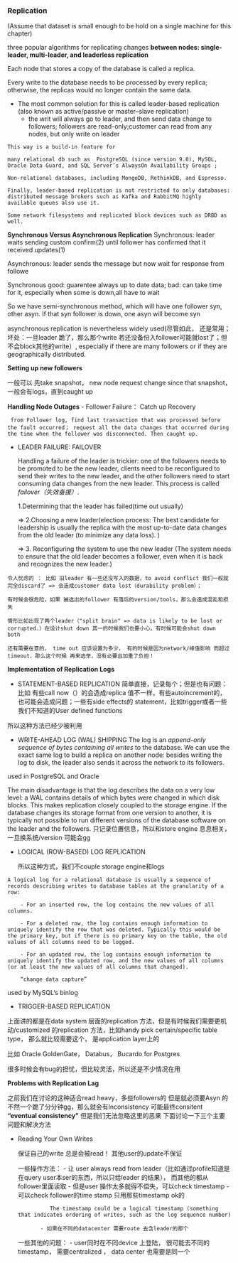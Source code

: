 ### Replication

(Assume that dataset is small enough to be hold on a single machine for this chapter)

three popular algorithms for replicating changes **between nodes: single-leader, multi-leader, and leaderless replication**

Each node that stores a copy of the database is called a replica.

Every write to the database needs to be processed by every replica; otherwise, the replicas would no longer contain the same data. 

- The most common solution for this is called leader-based replication (also known as active/passive or master–slave replication)
    - the writ will always go to leader, and then send data change to followers; followers are read-only;customer can read from any nodes, but only write on leader
 
```
This way is a build-in feature for 

many relational db such as  PostgreSQL (since version 9.0), MySQL, Oracle Data Guard, and SQL Server’s AlwaysOn Availability Groups ;

Non-relational databases, including MongoDB, RethinkDB, and Espresso. 

Finally, leader-based replication is not restricted to only databases: distributed message brokers such as Kafka and RabbitMQ highly available queues also use it. 

Some network filesystems and replicated block devices such as DRBD as well.
```

**Synchronous Versus Asynchronous Replication**
Synchronous: leader waits sending custom confirm(2) until follower has confirmed that it received updates(1)

Asynchronous: leader sends the message but now wait for response from followe

Synchronous good: guarentee always up to date data; bad: can take time for it, especially when some is down,all have to wait

So we have semi-synchronous method, which will have one follower syn, other asyn. If that syn follower is down, one asyn will become syn

asynchronous replication is nevertheless widely used(尽管如此， 还是常用； 坏处：一旦leader 跪了，那么那个write 若还没备份入follower可能就lost了；但不会block其他的write）, especially if there are many followers or if they are geographically distributed. 


**Setting up new followers**

一般可以 先take snapshot， new node request change since that snapshot，一般会有logs，直到caught up

**Handling Node Outages**
    - Follower Failure： Catch up Recovery
    
     from Follower log, find last transaction that was processed before the fault occurred； request all the data changes that occurred during the time when the follower was disconnected. Then caught up.
      
   - LEADER FAILURE: FAILOVER
   
     Handling a failure of the leader is trickier: one of the followers needs to be promoted to be the new leader, clients need to be reconfigured to send their writes to the new leader, and the other followers need to start consuming data changes from the new leader. This process is called *failover（失效备援）*.
     
     1.Determining that the leader has failed(time out usually) 
     
     => 2.Choosing a new leader(election process: The best candidate for leadership is usually the replica with the most up-to-date data changes from the old leader (to minimize any data loss). ) 
     
     => 3. Reconfiguring the system to use the new leader (The system needs to ensure that the old leader becomes a follower, even when it is back and recognizes the new leader.)

    令人忧虑的 ： 比如 旧leader 有一些还没写入的数据，to avoid conflict 我们一般就完全discard了 => 会造成customer data lost（durability problem）；
    
    有时候会很危险，如果 被选出的follower 有落后的version/tools，那么会造成混乱和损失
    
    情形比如出现了两个leader（"split brain" => data is likely to be lost or corrupted.）在设计shut down 其一的时候我们也要小心，有时候可能会shut down both
    
    还有需要在意的， time out 应该设置为多少， 有的时候是因为network/峰值影响 而超过timeout，那么这个时候 再来选举，没有必要且加重了负担！
    


**Implementation of Replication Logs**
   - STATEMENT-BASED REPLICATION
   简单直接，记录每个；但是也有问题： 比如 有些call now（）的会造成replica 值不一样，有些autoincrement的，也可能会造成问题；一些有side effects的 statement，比如trigger或者一些我们不知道的User defined functions
   
   所以这种方法已经少被利用
   
   - WRITE-AHEAD LOG (WAL) SHIPPING
   The log is an *append-only sequence of bytes containing all writes* to the database. We can use the exact same log to build a replica on another node: besides writing the log to disk, the leader also sends it across the network to its followers. 
   
   used in PostgreSQL and Oracle
   
   The main disadvantage is that the log describes the data on a very low level: a WAL contains details of which bytes were changed in which disk blocks. This makes replication closely coupled to the storage engine. If the database changes its storage format from one version to another, it is typically not possible to run different versions of the database software on the leader and the followers. 只记录位置信息，所以和store engine 息息相关，一旦换系统/version 可能会gg
   
   - LOGICAL (ROW-BASED) LOG REPLICATION
   
     所以这种方式，我们不couple storage engine和logs
    
    A logical log for a relational database is usually a sequence of records describing writes to database tables at the granularity of a row:

        - For an inserted row, the log contains the new values of all columns.

        - For a deleted row, the log contains enough information to uniquely identify the row that was deleted. Typically this would be the primary key, but if there is no primary key on the table, the old values of all columns need to be logged.

        - For an updated row, the log contains enough information to uniquely identify the updated row, and the new values of all columns (or at least the new values of all columns that changed).
        
        “change data capture”
   used by MySQL‘s binlog
   
  - TRIGGER-BASED REPLICATION

  上面讲的都是在data system 层面的replication 方法，但是有时候我们需要更机动/customized 的replication 方法，比如handy pick certain/specific table type， 那么就比较需要这个，
  是application layer上的
  
  比如 Oracle GoldenGate， Databus， Bucardo for Postgres
  
  很多时候会有bug的担忧，但比较灵活，所以还是不少情况在用
  
  
**Problems with Replication Lag**  
    
   之前我们在讨论的这种适合read heavy，多些followers的 但是就必须要Asyn 的 不然一个跪了分分钟gg，那么就会有Inconsistency 可能最终consitent **“eventual consistency”**
   但是我们无法忽略这里的恶果
   下面讨论一下三个主要问题和解决方法
   
   - Reading Your Own Writes
        
        保证自己的write 总是会被read！ 其他user的update不保证
        
        一些操作方法：
                - 让 user always read from leader（比如通过profile知道是在query user本ser的东西，所以只给leader 的结果）， 而其他的都从follower里面读取
                - 但是user 操作太多就得不偿失，可以check timestamp
                - 可以check follower的time stamp 只用那些timestamp ok的
                   
                   The timestamp could be a logical timestamp (something that indicates ordering of writes, such as the log sequence number) 
                
                - 如果在不同的datacenter 需要route 去含leader的那个
       一些其他的问题：
                - user同时在不同device 上登陆， 很可能去不同的timestamp， 需要centralized ， data center 也需要是同一个

